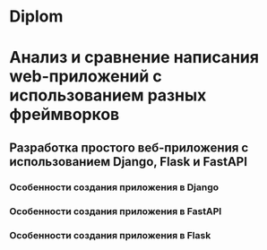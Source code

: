 # Diplom
# Анализ и сравнение написания web-приложений с использованием разных фреймворков
## Разработка простого веб-приложения с использованием Django, Flask и FastAPI 
### Особенности создания приложения в Django
 
 
### Особенности создания приложения в FastAPI


### Особенности создания приложения в Flask
